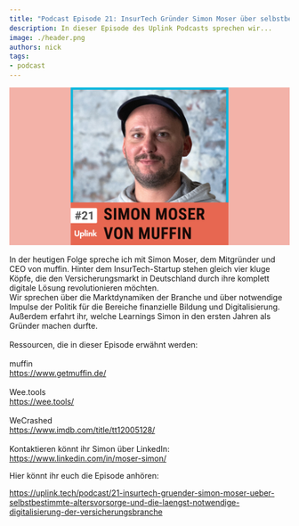 ```yaml
---
title: "Podcast Episode 21: InsurTech Gründer Simon Moser über selbstbestimmte Altersvorsorge und die längst notwendige Digitalisierung der Versicherungsbranche"
description: In dieser Episode des Uplink Podcasts sprechen wir...
image: ./header.png
authors: nick
tags:
- podcast
---
```


![](header.png)

In der heutigen Folge spreche ich mit Simon Moser, dem Mitgründer und CEO von muffin. Hinter dem InsurTech-Startup stehen gleich vier kluge Köpfe, die den Versicherungsmarkt in Deutschland durch ihre komplett digitale Lösung revolutionieren möchten. 
<br />Wir sprechen über die Marktdynamiken der Branche und über notwendige Impulse der Politik für die Bereiche finanzielle Bildung und Digitalisierung. Außerdem erfahrt ihr, welche Learnings Simon in den ersten Jahren als Gründer machen durfte. 
<br />
<br />Ressourcen, die in dieser Episode erwähnt werden:
<br />
<br />muffin
<br />https://www.getmuffin.de/
<br />
<br />Wee.tools
<br />https://wee.tools/
<br />
<br />WeCrashed
<br />https://www.imdb.com/title/tt12005128/
<br />
<br />Kontaktieren könnt ihr Simon über LinkedIn:
<br />https://www.linkedin.com/in/moser-simon/

<!--truncate-->

Hier könnt ihr euch die Episode anhören:

<emb>https://uplink.tech/podcast/21-insurtech-gruender-simon-moser-ueber-selbstbestimmte-altersvorsorge-und-die-laengst-notwendige-digitalisierung-der-versicherungsbranche</emb>